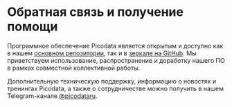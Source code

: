 # Обратная связь и получение помощи

Программное обеспечение Picodata является открытым и доступно как в нашем [основном
репозитории](https://git.picodata.io/core/picodata), так и в [зеркале на
GitHub](https://github.com/picodata/picodata). Мы приветствуем
использование, распространение и доработку нашего ПО в рамках совместной
коллективной работы.

Дополнительную техническую поддержку, информацию о новостях и тренингах
Picodata, а также о сотрудничестве можно получить в нашем
Telegram-канале
[@picodataru](https://t.me/picodataru).
